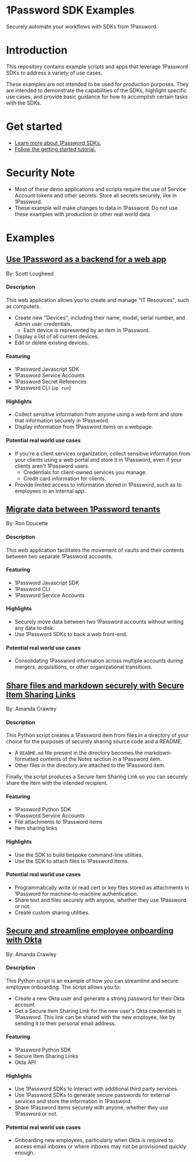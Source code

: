 # 1Password SDK Examples

Securely automate your workflows with SDKs from 1Password. 

# Introduction
This repository contains example scripts and apps that leverage 1Password SDKs to address a variety of use cases.

These examples are not intended to be used for production purposes. They are intended to demonstrate the capabilities of the SDKs, highlight specific use cases, and provide basic guidance for how to accomplish certain tasks with the SDKs. 

# Get started
* [Learn more about 1Password SDKs.](https://developer.1password.com/docs/sdks)
* [Follow the getting started tutorial.](https://developer.1password.com/docs/sdks/setup-tutorial)

# Security Note
* Most of these demo applications and scripts require the use of Service Account tokens and other secrets. Store all secrets securely, like in 1Password.
* These example will make changes to data in 1Password. Do not use these examples with production or other real world data. 

# Examples

## [Use 1Password as a backend for a web app](./demo-inventory-tracker-webapp/)  
By: Scott Lougheed  
#### Description
This web application allows you to create and manage "IT Resources", such as computers. 
* Create new "Devices", including their name, model, serial number, and Admin user credentials. 
    * Each device is represented by an item in 1Password. 
* Display a list of all current devices. 
* Edit or delete existing devices. 

#### Featuring
* 1Password Javascript SDK
* 1Password Service Accounts
* 1Password Secret References
* 1Password CLI (`op run`)

#### Highlights
* Collect sensitive information from anyone using a web form and store that information securely in 1Password.
* Display information from 1Password items on a webpage. 

#### Potential real world use cases
* If you're a client services organization, collect sensitive information from your clients using a web portal and store it in 1Password, even if your clients aren't 1Password users. 
  * Credentials for client-owned services you manage. 
  * Credit card information for clients.
* Provide limited access to information stored in 1Password, such as to employees in an internal app. 

## [Migrate data between 1Password tenants](./demo-vault-migration-webapp/)  
By: Ron Doucette  

#### Description
This web application facilitates the movement of vaults and their contents between two separate 1Password accounts. 

#### Featuring
* 1Password Javascript SDK
* 1Password CLI
* 1Password Service Accounts

#### Highlights
* Securely move data between two 1Password accounts without writing any data to disk. 
* Use 1Password SDKs to back a web front-end. 

#### Potential real world use cases
* Consolidating 1Password information across multiple accounts during mergers, acquisitions, or other organizational transitions.


## [Share files and markdown securely with Secure Item Sharing Links](./demo-share-script/)  
By: Amanda Crawley
#### Description
This Python script creates a 1Password item from files in a directory of your choice for the purposes of securely sharing source code and a README.

* A `README.md` file present in the directory becomes the markdown-formatted contents of the Notes section in a 1Password item. 
* Other files in the directory are attached to the 1Password item.

Finally, the script produces a Secure Item Sharing Link so you can securely share the item with the intended recipient. 

#### Featuring
* 1Password Python SDK
* 1Password Service Accounts
* File attachments to 1Password items
* Item sharing links

#### Highlights
* Use the SDK to build bespoke command-line utilities. 
* Use the SDK to attach files to 1Password items. 

#### Potential real world use cases
* Programmatically write or read cert or key files stored as attachments in 1Password for machine-to-machine authentication.
* Share text and files securely with anyone, whether they use 1Password or not. 
* Create custom sharing utilities.

## [Secure and streamline employee onboarding with Okta](./demo-share-okta-user-script/)  
By: Amanda Crawley
#### Description
This Python script is an example of how you can streamline and secure employee onboarding. The script allows you to:

* Create a new Okta user and generate a strong password for their Okta account.
* Get a Secure Item Sharing Link for the new user's Okta credentials in 1Password. This link can be shared with the new employee, like by sending it to their personal email address.  

#### Featuring
* 1Password Python SDK
* Secure Item Sharing Links
* Okta API

#### Highlights
* Use 1Password SDKs to interact with additional third party services. 
* Use 1Password SDKs to generate secure passwords for external services and store the information in 1Password.
* Share 1Password items securely with anyone, whether they use 1Password or not.


#### Potential real world use cases
* Onboarding new employees, particularly when Okta is required to access email inboxes or where inboxes may not be provisioned quickly enough. 